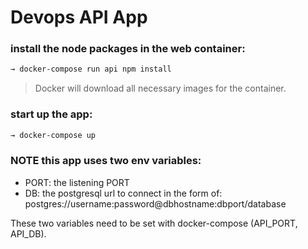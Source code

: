 # Devops API App


### install the node packages in the web container:
```sh
→ docker-compose run api npm install
```
> Docker will download all necessary images for the container.

### start up the app:
```sh
→ docker-compose up
```

###  NOTE this app uses two env variables:

- PORT: the listening PORT
- DB: the postgresql url to connect in the form of: postgres://username:password@dbhostname:dbport/database

These two variables need to be set with docker-compose (API_PORT, API_DB).
